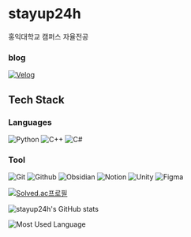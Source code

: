 # stayup24h

홍익대학교 캠퍼스 자율전공

### blog
[![Velog](https://img.shields.io/badge/Velog-1EBC8F?style=flat&logo=velog&logoColor=white)](https://velog.io/@stayup24h)

## Tech Stack
### Languages
![Python](https://img.shields.io/badge/Python-3776AB?&logo=Python&logoColor=white)
![C++](https://img.shields.io/badge/c++-%2300599C.svg?style=flat&logo=c%2B%2B&logoColor=white)
![C#](https://img.shields.io/badge/c%23-%23239120.svg?style=flat&logo=csharp&logoColor=white)

### Tool
![Git](https://img.shields.io/badge/git-F05033?style=flat&logo=git&logoColor=white)
![Github](https://img.shields.io/badge/github-000000?style=flat&logo=github&logoColor=white)
![Obsidian](https://img.shields.io/badge/Obsidian-7C3AED?style=flat&logo=obsidian&logoColor=white)
![Notion](https://img.shields.io/badge/Notion-F3F3F3?style=flat&logo=notion&logoColor=black)
![Unity](https://img.shields.io/badge/Unity-000000?style=flat&logo=unity&logoColor=white)
![Figma](https://img.shields.io/badge/Figma-F24E1E?style=flat&logo=Figma&logoColor=white)

[![Solved.ac프로필](http://mazassumnida.wtf/api/generate_badge?boj=stayup24h)](https://solved.ac/stayup24h)

![stayup24h's GitHub stats](https://github-readme-stats.vercel.app/api?username=stayup24h&show_icons=true&theme=radical)

![Most Used Language](https://github-readme-stats.vercel.app/api/top-langs/?username=stayup24h&hide=ShaderLab,HLSL,Mathematica&layout=compact&theme=nord&hide_border=true")
